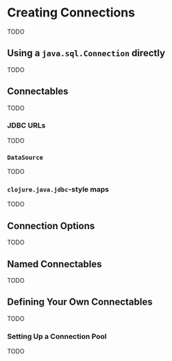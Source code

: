 # Creating Connections

TODO

## Using a `java.sql.Connection` directly

TODO

## Connectables

TODO

### JDBC URLs

TODO

### `DataSource`

TODO

### `clojure.java.jdbc`-style maps

TODO

## Connection Options

TODO

## Named Connectables

TODO

## Defining Your Own Connectables

TODO

### Setting Up a Connection Pool

TODO
